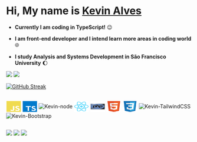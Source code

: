 <div>
  <h1>
     Hi, My name is <a href="https://www.linkedin.com/in/alveskevinn/">Kevin Alves</a>
  </h1>
<div align="left">
  
- **Currently I am coding in TypeScript!** 😉
- **I am front-end developer and I intend learn more areas in coding world**🌐
- **I study Analysis and Systems Development in São Francisco University** 🌔
  
  </div>
</div>
  
 <div>
  <img height="195px" src="https://github-readme-stats.vercel.app/api?username=alveskevinn&show_icons=true&theme=vision-friendly-dark&include_all_commits=true&count_private=true"/>
   
   <img height="195px" src="https://github-readme-stats.vercel.app/api/top-langs/?username=alveskevinn&langs_count=8&theme=vision-friendly-dark">
  
  [![GitHub Streak](http://github-readme-streak-stats.herokuapp.com?user=alveskevinn&theme=highcontrast)](https://git.io/streak-stats)
  
</div>

  

  
   <div style="display: inline_block"><br>
  <img align="center" alt="Kevin-JS" height="30" width="40" src="https://raw.githubusercontent.com/devicons/devicon/master/icons/javascript/javascript-plain.svg">
  <img align="center" alt="Kevin-TSC" height="30" width="40" src="https://raw.githubusercontent.com/devicons/devicon/master/icons/typescript/typescript-plain.svg">
  <img align="center" alt="Kevin-node" height="30" width="40" src="https://cdn.jsdelivr.net/gh/devicons/devicon/icons/nodejs/nodejs-original.svg">
  <img align="center" alt="Kevin-React" height="30" width="40" src="https://raw.githubusercontent.com/devicons/devicon/master/icons/react/react-original.svg">
  <img align="center" alt="Kevin-PHP" height="30" width="40" src="https://github.com/devicons/devicon/blob/master/icons/php/php-original.svg">
  <img align="center" alt="Kevin-HTML" height="30" width="40" src="https://raw.githubusercontent.com/devicons/devicon/master/icons/html5/html5-original.svg">
  <img align="center" alt="Kevin-CSS" height="30" width="40" src="https://raw.githubusercontent.com/devicons/devicon/master/icons/css3/css3-original.svg">
  <img align="center" alt="Kevin-TailwindCSS" height="30" width="40" src="https://cdn.jsdelivr.net/gh/devicons/devicon/icons/tailwindcss/tailwindcss-plain.svg">
  <img align="center" alt="Kevin-Bootstrap" height="30" width="40" src="https://cdn.jsdelivr.net/gh/devicons/devicon/icons/bootstrap/bootstrap-plain.svg"      

</div>
  
  ##
  
  <div> 
  <a href="https://www.instagram.com/alveskevinn/" target="_blank"><img src="https://img.shields.io/badge/-Instagram-%23E4405F?style=for-the-badge&logo=instagram&logoColor=white" target="_blank"></a>
   <a href = "mailto:joaovictorpfr@gmail.com"><img src="https://img.shields.io/badge/-Gmail-%23333?style=for-the-badge&logo=gmail&logoColor=white" target="_blank"></a>
  <a href="https://br.linkedin.com/in/kevin-pedroso" target="_blank"><img src="https://img.shields.io/badge/-LinkedIn-%230077B5?style=for-the-badge&logo=linkedin&logoColor=white" target="_blank"></a> 
   
  </div>

  

